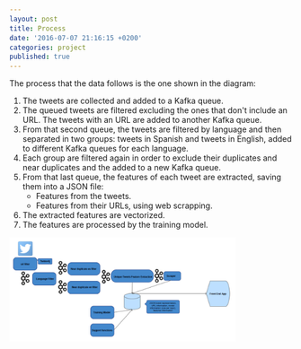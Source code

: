 ```yaml
---
layout: post
title: Process
date: '2016-07-07 21:16:15 +0200'
categories: project
published: true
---
```

The process that the data follows is the one shown in the diagram:

1. The tweets are collected and added to a Kafka queue.
2. The queued tweets are filtered excluding the ones that don't include an URL. The tweets with an URL are added to another Kafka queue.
3. From that second queue, the tweets are filtered by language and then separated in two groups: tweets in Spanish and tweets in English, added to different Kafka queues for each language.
4. Each group are filtered again in order to exclude their duplicates and near duplicates and the added to a new Kafka queue.
5. From that last queue, the features of each tweet are extracted, saving them into a JSON file:
	* Features from the tweets.
	* Features from their URLs, using web scrapping.
6. The extracted features are vectorized.
7. The features are processed by the training model.

<img class="img-responsive pull-right" width="80%" src="/assets/images/process.png" alt="{{ post.title }}"/>
